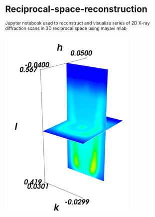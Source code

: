 # Reciprocal-space-reconstruction
Jupyter notebook used to reconstruct and visualize series of 2D X-ray diffraction scans in 3D reciprocal space using mayavi mlab

![Reconstruction](https://github.com/Boyan-S/Reciprocal-space-reconstruction/blob/master/image.png)

